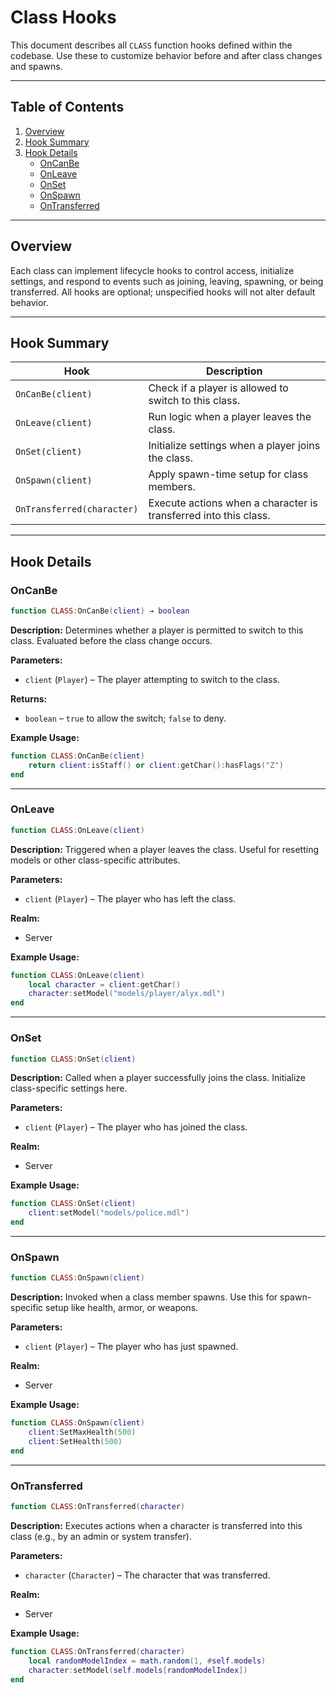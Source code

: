 # Class Hooks

This document describes all `CLASS` function hooks defined within the codebase. Use these to customize behavior before and after class changes and spawns.

---

## Table of Contents

1. [Overview](#overview)  
2. [Hook Summary](#hook-summary)  
3. [Hook Details](#hook-details)  
   - [OnCanBe](#oncanbe)  
   - [OnLeave](#onleave)  
   - [OnSet](#onset)  
   - [OnSpawn](#onspawn)  
   - [OnTransferred](#ontransferred)  

---

## Overview

Each class can implement lifecycle hooks to control access, initialize settings, and respond to events such as joining, leaving, spawning, or being transferred. All hooks are optional; unspecified hooks will not alter default behavior.

---

## Hook Summary

| Hook                    | Description                                                       |
|-------------------------|-------------------------------------------------------------------|
| `OnCanBe(client)`       | Check if a player is allowed to switch to this class.            |
| `OnLeave(client)`       | Run logic when a player leaves the class.                        |
| `OnSet(client)`         | Initialize settings when a player joins the class.               |
| `OnSpawn(client)`       | Apply spawn-time setup for class members.                        |
| `OnTransferred(character)` | Execute actions when a character is transferred into this class. |

---

## Hook Details

### OnCanBe

```lua
function CLASS:OnCanBe(client) → boolean
````

**Description:**
Determines whether a player is permitted to switch to this class. Evaluated before the class change occurs.

**Parameters:**

* `client` (`Player`) – The player attempting to switch to the class.

**Returns:**

* `boolean` – `true` to allow the switch; `false` to deny.

**Example Usage:**

```lua
function CLASS:OnCanBe(client)
    return client:isStaff() or client:getChar():hasFlags("Z")
end
```

---

### OnLeave

```lua
function CLASS:OnLeave(client)
```

**Description:**
Triggered when a player leaves the class. Useful for resetting models or other class-specific attributes.

**Parameters:**

* `client` (`Player`) – The player who has left the class.

**Realm:**

* Server

**Example Usage:**

```lua
function CLASS:OnLeave(client)
    local character = client:getChar()
    character:setModel("models/player/alyx.mdl")
end
```

---

### OnSet

```lua
function CLASS:OnSet(client)
```

**Description:**
Called when a player successfully joins the class. Initialize class-specific settings here.

**Parameters:**

* `client` (`Player`) – The player who has joined the class.

**Realm:**

* Server

**Example Usage:**

```lua
function CLASS:OnSet(client)
    client:setModel("models/police.mdl")
end
```

---

### OnSpawn

```lua
function CLASS:OnSpawn(client)
```

**Description:**
Invoked when a class member spawns. Use this for spawn-specific setup like health, armor, or weapons.

**Parameters:**

* `client` (`Player`) – The player who has just spawned.

**Realm:**

* Server

**Example Usage:**

```lua
function CLASS:OnSpawn(client)
    client:SetMaxHealth(500)
    client:SetHealth(500)
end
```

---

### OnTransferred

```lua
function CLASS:OnTransferred(character)
```

**Description:**
Executes actions when a character is transferred into this class (e.g., by an admin or system transfer).

**Parameters:**

* `character` (`Character`) – The character that was transferred.

**Realm:**

* Server

**Example Usage:**

```lua
function CLASS:OnTransferred(character)
    local randomModelIndex = math.random(1, #self.models)
    character:setModel(self.models[randomModelIndex])
end
```

```